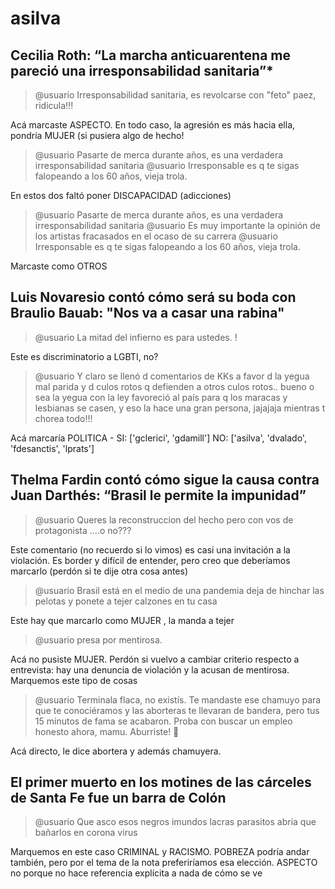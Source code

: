 # asilva




## Cecilia Roth: “La marcha anticuarentena me pareció una irresponsabilidad sanitaria”*

> @usuario Irresponsabilidad sanitaria, es revolcarse con "feto" paez, ridicula!!!

Acá marcaste ASPECTO. En todo caso, la agresión es más hacia ella, pondría MUJER (si pusiera algo de hecho!


> @usuario Pasarte de merca durante años, es una verdadera irresponsabilidad sanitaria
> @usuario Irresponsable es q te sigas falopeando a los 60 años, vieja trola.

En estos dos faltó poner DISCAPACIDAD (adicciones)

> @usuario Pasarte de merca durante años, es una verdadera irresponsabilidad sanitaria
> @usuario Es muy importante la opinión de los artistas fracasados en el ocaso de su carrera
> @usuario Irresponsable es q te sigas falopeando a los 60 años, vieja trola.

Marcaste como OTROS

## Luis Novaresio contó cómo será su boda con Braulio Bauab: "Nos va a casar una rabina"

> @usuario La mitad del infierno es para ustedes. !

Este es discriminatorio a LGBTI, no?

>  @usuario Y claro se llenó d comentarios de KKs a favor d la yegua mal parida y d culos rotos q defienden a otros culos rotos.. bueno o sea la yegua con la ley favoreció al país para q los maracas y lesbianas se casen, y eso la hace una gran persona, jajajaja mientras t chorea todo!!!

Acá marcaría POLITICA
     - SI: ['gclerici', 'gdamill']  NO: ['asilva', 'dvalado', 'fdesanctis', 'lprats']

## Thelma Fardin contó cómo sigue la causa contra Juan Darthés: “Brasil le permite la impunidad”


> @usuario Queres la reconstruccion del hecho  pero con vos de protagonista ....o no???

Este comentario (no recuerdo si lo vimos) es casi una invitación a la violación. Es border y difícil de entender, pero creo que deberíamos marcarlo (perdón si te dije otra cosa antes)

> @usuario Brasil está en el medio de una pandemia deja de hinchar las pelotas y ponete a tejer calzones en tu casa

Este hay que marcarlo como MUJER , la manda a tejer

> @usuario presa por mentirosa.

 Acá no pusiste MUJER. Perdón si vuelvo a cambiar criterio respecto a entrevista: hay una denuncia de violación y la acusan de mentirosa. Marquemos este tipo de cosas

 >  @usuario Terminala flaca, no existís. Te mandaste ese chamuyo para que te conociéramos y las aborteras te llevaran de bandera, pero tus 15 minutos de fama se acabaron. Proba con buscar un empleo honesto ahora, mamu. Aburriste! 😤

 Acá directo, le dice abortera y además chamuyera.

 ## El primer muerto en los motines de las cárceles de Santa Fe fue un barra de Colón


> @usuario Que asco esos negros imundos lacras parasitos abria que bañarlos en corona virus

Marquemos en este caso CRIMINAL y RACISMO.  POBREZA podría andar también, pero por el tema de la nota preferiríamos esa elección. ASPECTO no porque no hace referencia explícita a nada de cómo se ve